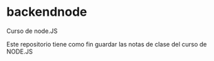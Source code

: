 # backendnode
Curso de node.JS

Este repositorio tiene como fin guardar las notas de clase del curso de NODE.JS
